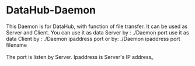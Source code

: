 # DataHub-Daemon
This Daemon is for DataHub, with function of file transfer. It can be used as Server  and Client.
You can use it as data Server by : ./Daemon  port 
use it as data Client by : ./Daemon ipaddress port 
                     or by:   ./Daemon ipaddress port filename

The port is listen by Server.
Ipaddress is Server's IP address。
